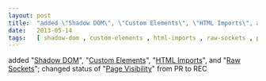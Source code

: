 ```yaml
---
layout: post
title:  "added \"Shadow DOM\", \"Custom Elements\", \"HTML Imports\", and \"Raw Sockets\"; changed status of \"Page Visibility\" from PR to REC"
date:   2013-05-14
tags:   [ shadow-dom , custom-elements , html-imports , raw-sockets , page-visibility ]
---
```


added "[Shadow DOM](/spec/shadow-dom)", "[Custom Elements](/spec/custom-elements)", "[HTML Imports](/spec/html-imports)", and "[Raw Sockets](/spec/raw-sockets)"; changed status of "[Page Visibility](/spec/page-visibility)" from PR to REC

